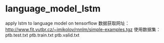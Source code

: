 # language_model_lstm
apply lstm to language model on tensorflow
数据获取网址：http://www.fit.vutbr.cz/~imikolov/rnnlm/simple-examples.tgz
使用数据集：
ptb.test.txt
ptb.train.txt
ptb.valid.txt
